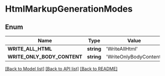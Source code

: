# HtmlMarkupGenerationModes

## Enum
Name | Type | Value
------------ | ------------- | -------------
**WRITE_ALL_HTML** | **string** | 'WriteAllHtml'
**WRITE_ONLY_BODY_CONTENT** | **string** | 'WriteOnlyBodyContent'


[[Back to Model list]](../README.md#documentation-for-models) [[Back to API list]](../README.md#documentation-for-api-endpoints) [[Back to README]](../README.md)


